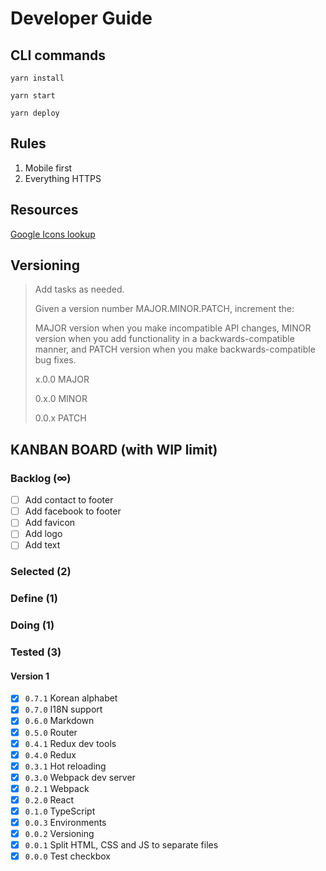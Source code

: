 # Developer Guide

## CLI commands

`yarn install`

`yarn start`

`yarn deploy`


## Rules
1. Mobile first
2. Everything HTTPS

## Resources
[Google Icons lookup](https://github.com/google/material-design-icons/blob/master/iconfont/codepoints)


## Versioning
> Add tasks as needed.
>
> Given a version number MAJOR.MINOR.PATCH, increment the:
>
> MAJOR version when you make incompatible API changes,
> MINOR version when you add functionality in a backwards-compatible manner, and
> PATCH version when you make backwards-compatible bug fixes.
>
> x.0.0 MAJOR
>
> 0.x.0 MINOR
>
> 0.0.x PATCH


## KANBAN BOARD (with WIP limit)

### Backlog (∞)
- [ ] Add contact to footer
- [ ] Add facebook to footer
- [ ] Add favicon
- [ ] Add logo
- [ ] Add text

### Selected (2)

### Define (1)

### Doing (1)

### Tested (3)

#### Version 1
- [x] `0.7.1` Korean alphabet
- [x] `0.7.0` I18N support
- [x] `0.6.0` Markdown
- [x] `0.5.0` Router
- [x] `0.4.1` Redux dev tools
- [x] `0.4.0` Redux
- [x] `0.3.1` Hot reloading
- [x] `0.3.0` Webpack dev server
- [x] `0.2.1` Webpack
- [x] `0.2.0` React
- [x] `0.1.0` TypeScript
- [x] `0.0.3` Environments
- [x] `0.0.2` Versioning
- [x] `0.0.1` Split HTML, CSS and JS to separate files
- [x] `0.0.0` Test checkbox
